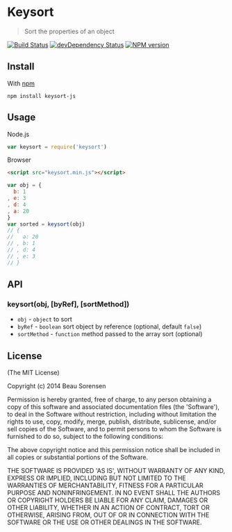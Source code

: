 Keysort
=======

> Sort the properties of an object

[![Build Status](https://secure.travis-ci.org/sorensen/keysort.js.png)](http://travis-ci.org/sorensen/keysort.js) 
[![devDependency Status](https://david-dm.org/sorensen/keysort.js.png)](https://david-dm.org/sorensen/keysort.js#info=dependencies)
[![NPM version](https://badge.fury.io/js/keysort-js.png)](http://badge.fury.io/js/keysort-js)


Install
-------

With [npm](https://npmjs.org)

```
npm install keysort-js
```


Usage
-----

Node.js

```js
var keysort = require('keysort')
```

Browser

```html
<script src="keysort.min.js"></script>
```

```js
var obj = {
  b: 1
, e: 3
, d: 4
, a: 20
}
var sorted = keysort(obj)
// {
//   a: 20
// , b: 1
// , d: 4
// , e: 3
// }
```


API
---

### keysort(obj, [byRef], [sortMethod])

* `obj` - `object` to sort
* `byRef` - `boolean` sort object by reference (optional, default `false`)
* `sortMethod` - `function` method passed to the array sort (optional)


License
-------

(The MIT License)

Copyright (c) 2014 Beau Sorensen

Permission is hereby granted, free of charge, to any person obtaining
a copy of this software and associated documentation files (the
'Software'), to deal in the Software without restriction, including
without limitation the rights to use, copy, modify, merge, publish,
distribute, sublicense, and/or sell copies of the Software, and to
permit persons to whom the Software is furnished to do so, subject to
the following conditions:

The above copyright notice and this permission notice shall be
included in all copies or substantial portions of the Software.

THE SOFTWARE IS PROVIDED 'AS IS', WITHOUT WARRANTY OF ANY KIND,
EXPRESS OR IMPLIED, INCLUDING BUT NOT LIMITED TO THE WARRANTIES OF
MERCHANTABILITY, FITNESS FOR A PARTICULAR PURPOSE AND NONINFRINGEMENT.
IN NO EVENT SHALL THE AUTHORS OR COPYRIGHT HOLDERS BE LIABLE FOR ANY
CLAIM, DAMAGES OR OTHER LIABILITY, WHETHER IN AN ACTION OF CONTRACT,
TORT OR OTHERWISE, ARISING FROM, OUT OF OR IN CONNECTION WITH THE
SOFTWARE OR THE USE OR OTHER DEALINGS IN THE SOFTWARE.